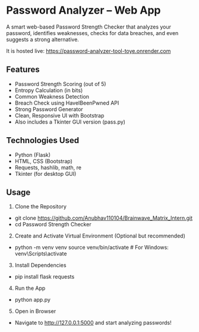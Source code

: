 
# Password Analyzer – Web App

A smart web-based Password Strength Checker that analyzes your password, identifies weaknesses, checks for data breaches, and even suggests a strong alternative.

It is hosted live: https://password-analyzer-tool-toye.onrender.com

## Features
- Password Strength Scoring (out of 5)
- Entropy Calculation (in bits)
- Common Weakness Detection
- Breach Check using HaveIBeenPwned API
- Strong Password Generator
- Clean, Responsive UI with Bootstrap
- Also includes a Tkinter GUI version (pass.py)

## Technologies Used
- Python (Flask)
- HTML, CSS (Bootstrap)
- Requests, hashlib, math, re
- Tkinter (for desktop GUI)

## Usage
1. Clone the Repository
- git clone https://github.com/Anubhav110104/Brainwave_Matrix_Intern.git
- cd Password Strength Checker

2. Create and Activate Virtual Environment (Optional but recommended)
- python -m venv venv
  source venv/bin/activate  # For Windows: venv\Scripts\activate

3. Install Dependencies
- pip install flask requests

4. Run the App
- python app.py 

5. Open in Browser
- Navigate to http://127.0.0.1:5000 and start analyzing passwords!
